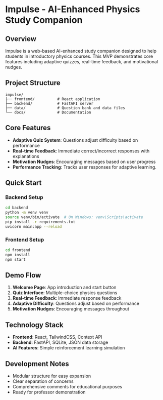 # Impulse - AI-Enhanced Physics Study Companion

## Overview
Impulse is a web-based AI-enhanced study companion designed to help students in introductory physics courses. This MVP demonstrates core features including adaptive quizzes, real-time feedback, and motivational nudges.

## Project Structure
```
impulse/
├── frontend/          # React application
├── backend/           # FastAPI server
├── data/              # Question bank and data files
└── docs/              # Documentation
```

## Core Features
- **Adaptive Quiz System**: Questions adjust difficulty based on performance
- **Real-time Feedback**: Immediate correct/incorrect responses with explanations
- **Motivation Nudges**: Encouraging messages based on user progress
- **Performance Tracking**: Tracks user responses for adaptive learning.

## Quick Start

### Backend Setup
```bash
cd backend
python -m venv venv
source venv/bin/activate  # On Windows: venv\Scripts\activate
pip install -r requirements.txt
uvicorn main:app --reload
```

### Frontend Setup
```bash
cd frontend
npm install
npm start
```

## Demo Flow
1. **Welcome Page**: App introduction and start button
2. **Quiz Interface**: Multiple-choice physics questions
3. **Real-time Feedback**: Immediate response feedback
4. **Adaptive Difficulty**: Questions adjust based on performance
5. **Motivation Nudges**: Encouraging messages throughout

## Technology Stack
- **Frontend**: React, TailwindCSS, Context API
- **Backend**: FastAPI, SQLite, JSON data storage
- **AI Features**: Simple reinforcement learning simulation

## Development Notes
- Modular structure for easy expansion
- Clear separation of concerns
- Comprehensive comments for educational purposes
- Ready for professor demonstration
